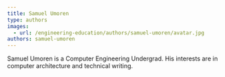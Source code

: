 ```yaml
---
title: Samuel Umoren
type: authors
images:
  - url: /engineering-education/authors/samuel-umoren/avatar.jpg
authors: samuel-umoren
---
```

Samuel Umoren is a Computer Engineering Undergrad. His interests are in computer architecture and technical writing. 
